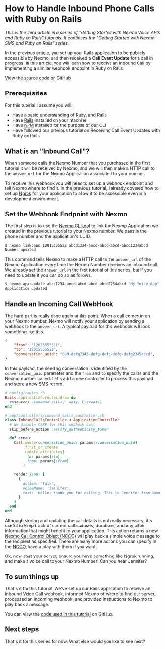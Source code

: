 # How to Handle Inbound Phone Calls with Ruby on Rails

_This is the third article in a series of "Getting Started with Nexmo Voice APIs and Ruby on Rails" tutorials. It continues the "Getting Started with Nexmo SMS and Ruby on Rails" series._

In the previous article, you set up your Rails application to be publicly accessible by Nexmo, and then received a **Call Event Update** for a call in progress. In this article, you will learn how to receive an inbound Call by implementing a similar webhook endpoint in Ruby on Rails.

[View the source code on GitHub](https://github.com/workbetta/nexmo-rails-quickstart/blob/master/app/controllers/inbound_calls_controller.rb)

## Prerequisites

For this tutorial I assume you will:

- Have a basic understanding of Ruby, and Rails
- Have [Rails](http://rubyonrails.org/) installed on your machine
- Have [NPM](https://www.npmjs.com/) installed for the purpose of our CLI
- Have followed our previous tutorial on Receiving Call Event Updates with Ruby on Rails

## What is an "Inbound Call"?

When someone calls the Nexmo Number that you purchased in the first tutorial it will be received by Nexmo, and we will then make a HTTP call to the `answer_url` for the Nexmo Application associated to your number.

To receive this webhook you will need to set up a webhook endpoint and tell Nexmo where to find it. In the previous tutorial, I already covered how to set up [Ngrok](http://ngrok.io) for your application to allow it to be accessible even in a development environment.

## Set the Webhook Endpoint with Nexmo

The first step is to use the [Nexmo CLI tool](https://github.com/nexmo/nexmo-cli) to link the Nexmp Application we created in the previous tutorial to your Nexmo number. We pass in the phone number and the application's UUID.

```sh
$ nexmo link:app 12015555522 abcd1234-ancd-abcd-abcd-abcd1234abcd
Number updated
```

This command tells Nexmo to make a HTTP call to the `answer_url` of the Nexmo Application every time the Nexmo Number receives an inbound call. We already set the `answer_url` in the first tutorial of this series, but if you need to update it you can do so as follows.

```sh
$ nexmo app:update abcd1234-ancd-abcd-abcd-abcd1234abcd "My Voice App" http://abc123.ngrok.io/inbound_calls http://abc123.ngrok.io/call_events --answer_method POST --event_method POST
Application updated
```

## Handle an Incoming Call WebHook

The hard part is really done again at this point. When a call comes in on your Nexmo number, Nexmo will notify your application by sending a webhook to the `answer_url`. A typical payload for this webhook will look something like this.

```json
{
    "from": "12025555511",
    "to": "12015555522",
    "conversation_uuid": "CON-defg2345-defg-defg-defg-defg2345abcd",
}
```

In this payload, the sending conversation is identified by the `conversation_uuid` parameter and the `from` and `to` specify the caller and the Nexmo number called. Let's add a new controller to process this payload and store a new SMS record.

```ruby
# config/routes.rb
Rails.application.routes.draw do
  resources :inbound_calls,  only: [:create]
end

# app/controllers/inbound_calls_controller.rb
class InboundCallsController < ApplicationController
  # We disable CSRF for this webhook call
  skip_before_action :verify_authenticity_token

  def create
    Call.where(conversation_uuid: params[:conversation_uuid])
        .first_or_create
        .update_attributes(
          to: params[:to],
          from: params[:from]
        )

    render json: [
      {
        action: 'talk',
        voiceName: 'Jennifer',
        text: 'Hello, thank you for calling. This is Jennifer from Nexmo. Ciao.'
      }
    ]
  end
end
```

Although storing and updating the call details is not really necessary, it's useful to keep track of current call statuses, durations, and any other information that might benefit to your application. This action returns a new [Nexmo Call Control Object (NCCO)](https://docs.nexmo.com/voice/voice-api#ncco) will play back a simple voice message to the recipient as specified. There are many more actions you can specify in the [NCCO](https://docs.nexmo.com/voice/voice-api#ncco), have a play with them if you want.

Ok, now start your server, ensure you have something like [Ngrok](http://ngrok.io) running, and make a voice call to your Nexmo Number! Can you hear Jennifer?

## To sum things up

That's it for this tutorial. We've set up our Rails application to receive an inbound Voice Call webhook, informed Nexmo of where to find our server, processed an incoming webhook, and provided instructions to Nexmo to play back a message.

You can view the [code used in this tutorial](https://github.com/workbetta/nexmo-rails-quickstart/blob/master/app/controllers/inbound_calls_controller.rb) on GitHub.

## Next steps

That's it for this series for now. What else would you like to see next?
